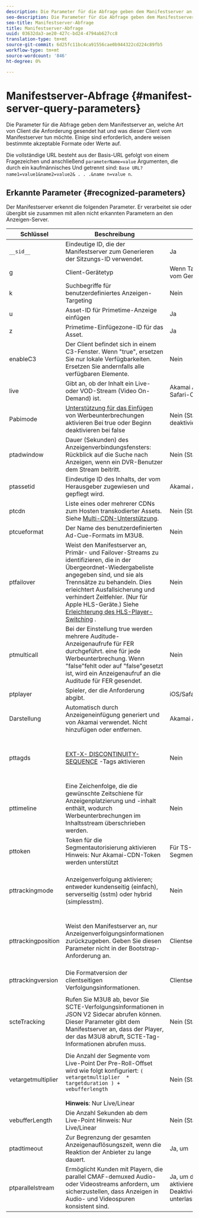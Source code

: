 ```yaml
---
description: Die Parameter für die Abfrage geben dem Manifestserver an, welche Art von Client die Anforderung gesendet hat und was dieser Client vom Manifestserver tun möchte. Einige sind erforderlich, andere weisen bestimmte akzeptable Formate oder Werte auf.
seo-description: Die Parameter für die Abfrage geben dem Manifestserver an, welche Art von Client die Anforderung gesendet hat und was dieser Client vom Manifestserver tun möchte. Einige sind erforderlich, andere weisen bestimmte akzeptable Formate oder Werte auf.
seo-title: Manifestserver-Abfrage
title: Manifestserver-Abfrage
uuid: 03632da3-ae20-427c-bd24-4794ab627cc8
translation-type: tm+mt
source-git-commit: 6d25fc11bc4ca91556cae0b944322cd224c89fb5
workflow-type: tm+mt
source-wordcount: '846'
ht-degree: 0%

---
```



# Manifestserver-Abfrage {#manifest-server-query-parameters}

Die Parameter für die Abfrage geben dem Manifestserver an, welche Art von Client die Anforderung gesendet hat und was dieser Client vom Manifestserver tun möchte. Einige sind erforderlich, andere weisen bestimmte akzeptable Formate oder Werte auf.

Die vollständige URL besteht aus der Basis-URL gefolgt von einem Fragezeichen und anschließend `parameterName=value` Argumenten, die durch ein kaufmännisches Und getrennt sind: `Base URL?name1=value1&name2=value2& . . .&name n=value n`.

## Erkannte Parameter {#recognized-parameters}

Der Manifestserver erkennt die folgenden Parameter. Er verarbeitet sie oder übergibt sie zusammen mit allen nicht erkannten Parametern an den Anzeigen-Server.

| Schlüssel | Beschreibung | Erforderlich | Gültige Werte |
|--- |--- |--- |--- |
| `__sid__` | Eindeutige ID, die der Manifestserver zum Generieren der Sitzungs-ID verwendet. | Ja | Alphanumerisch |
| g | Client-Gerätetyp | Wenn Targeting-Regeln vom Gerätetyp abhängen | Siehe Liste unter [Clienttypen](https://adobeprimetime.zendesk.com) (Zendesk-Zugriff erforderlich) |
| k | Suchbegriffe für benutzerdefiniertes Anzeigen-Targeting | Nein | URL-sichere Zeichenfolge im Format Schlüssel1=Wert1;Schlüssel2=Wert2;. . . |
| u | Asset-ID für Primetime-Anzeige einfügen | Ja | MD5-Hash-Wert |
| z | Primetime-Einfügezone-ID für das Asset. | Ja | Integer |
| enableC3 | Der Client befindet sich in einem C3-Fenster. Wenn &quot;true&quot;, ersetzen Sie nur lokale Verfügbarkeiten. Ersetzen Sie andernfalls alle verfügbaren Elemente. | Nein | Boolesch |
| live | Gibt an, ob der Inhalt ein Live- oder VOD-Stream (Video On-Demand) ist. | Akamai Ad Scaler- oder iOS Safari-Client | Boolesch |
| Pabimode | [Unterstützung für das Einfügen](../../msapi-topics/ms-insert-ads/partial-ad-break-insetion.md) von Werbeunterbrechungen aktivieren Bei true oder Beginn deaktivieren bei false | Nein (Standard ist deaktiviert) | beginn , true oder false |
| ptadwindow | Dauer (Sekunden) des Anzeigenverbindungsfensters: Rückblick auf die Suche nach Anzeigen, wenn ein DVR-Benutzer dem Stream beitritt. | Nein (Standard = 1800) | 0 bis 1800 |
| ptassetid | Eindeutige ID des Inhalts, der vom Herausgeber zugewiesen und gepflegt wird. | Akamai Ad Scaler | URL-sichere Zeichenfolge |
| ptcdn | Liste eines oder mehrerer CDNs zum Hosten transkodierter Assets. Siehe [Multi-CDN-Unterstützung](../../creative-repackaging-service/multi-cdn-supportt.md). | Nein (Standard=Akamai) | Beispiel: Akamai, Level3, Limelight, Comcast |
| ptcueformat | Der Name des benutzerdefinierten Ad-Cue-Formats im M3U8. | Nein | DPISimple, DPIScte35, Elemental, NBC, NFL oder Turner |
| ptfailover | Weist den Manifestserver an, Primär- und Failover-Streams zu identifizieren, die in der Übergeordnet-Wiedergabeliste angegeben sind, und sie als Trennsätze zu behandeln. Dies erleichtert Ausfallsicherung und verhindert Zeitfehler. (Nur für Apple HLS-Geräte.) Siehe [Erleichterung des HLS-Player-Switching](../../msapi-topics/ms-insert-ads/hls-switching-to-failover.md) . | Nein | true |
| ptmulticall | Bei der Einstellung true werden mehrere Auditude-Anzeigenaufrufe für FER durchgeführt. eine für jede Werbeunterbrechung.  Wenn &quot;false&quot;fehlt oder auf &quot;false&quot;gesetzt ist, wird ein Anzeigenaufruf an die Auditude für FER gesendet. | Nein | Boolescher Hinweis:  Folgende Anforderungen: <ul><li>ptcueformat-Parameter muss auf nbc eingestellt sein</li><li>Der Parameter pttimeline wird ignoriert.</li></ul> |
| ptplayer | Spieler, der die Anforderung abgibt. | iOS/Safari | ios-mobileweb |
| Darstellung | Automatisch durch Anzeigeneinfügung generiert und von Akamai verwendet. Nicht hinzufügen oder entfernen. | Akamai Ad Scaler |  |
| pttagds | [EXT-X- DISCONTINUITY- SEQUENCE](https://tools.ietf.org/html/draft-pantos-http-live-streaming-19#section-4.3.3.3) -Tags aktivieren | Nein | true - Der Manifestserver enthält vor dem Inhalt jeder gesendeten m3u8-Datei ein Sequenztag. Wenn der Parameter nicht vorhanden oder nicht &quot;true&quot;ist, enthält der Manifestserver kein Sequenz-Tag. |
| pttimeline | Eine Zeichenfolge, die die gewünschte Zeitschiene für Anzeigenplatzierung und -inhalt enthält, wodurch Werbeunterbrechungen im Inhaltsstream überschrieben werden. | Nein | VOD-Timeline (siehe [VOD-Timeline-Format](../../msapi-topics/ms-changes-vod-timeline/ms-api-timeline-format.md)) |
| pttoken | Token für die Segmentautorisierung aktivieren Hinweis:  Nur Akamai-CDN-Token werden unterstützt | Für TS-Segmentautorisierungstoken | Boolesch |
| pttrackingmode | Anzeigenverfolgung aktivieren; entweder kundenseitig (einfach), serverseitig (sstm) oder hybrid (simplesstm). | Nein | simple , sstm oder simplesstm Hinweis:  Wenn dieser Parameter nicht enthalten ist, wird der Parameter #EX-X-MARKER in das Manifest eingefügt. Siehe [EXT-X-MARKER-Richtlinie](../../msapi-topics/ms-at-effectiveness/ms-api-playlists.md). |
| pttrackingposition | Weist den Manifestserver an, nur Anzeigenverfolgungsinformationen zurückzugeben. Geben Sie diesen Parameter nicht in der Bootstrap-Anforderung an. | Clientseitige Verfolgung | Alphanumerische Anmerkung:  Der Manifestserver ignoriert alle übergebenen Werte. Wenn Sie jedoch eine Null- oder leere Zeichenfolge übergeben, gibt der Manifestserver die M3U8 anstelle der Verfolgungsinformationen zurück. |
| pttrackingversion | Die Formatversion der clientseitigen Verfolgungsinformationen. | Clientseitige Verfolgung | v1, v2, v3 oder vmap |
| scteTracking | Rufen Sie M3U8 ab, bevor Sie SCTE-Verfolgungsinformationen in JSON V2 Sidecar abrufen können.  <br/>Dieser Parameter gibt dem Manifestserver an, dass der Player, der das M3U8 abruft, SCTE-Tag-Informationen abrufen muss. | Nein (Standard:  false ) | true oder false Hinweis:  Die SCTE-35-Daten werden im JSON-Sidecar mit der folgenden Kombination von Abfrage-Parameterwerten zurückgegeben: <ul><li>`ptcueformat=turner | elemental | nfl | DPIScte35` </li><li>pttrackingversion=v2 </li><li>scteTracking=true</li></ul> |
| vetargetmultiplier | Die Anzahl der Segmente vom Live-Point Der Pre-Roll-Offset wird wie folgt konfiguriert:   `(  vetargetmultiplier  *  targetduration ) +  vebufferlength`  <br/><br/>**Hinweis**:  Nur Live/Linear | Nein (Standard:  3.0 ) | Float |
| vebufferLength | Die Anzahl Sekunden ab dem Live-Point Hinweis:  Nur Live/Linear | Nein (Standard:  3.0 ) | Float |
| ptadtimeout | Zur Begrenzung der gesamten Anzeigenauflösungszeit, wenn die Reaktion der Anbieter zu lange dauert. | Ja, um | Wert in Millisekunde |
| ptparallelstream | Ermöglicht Kunden mit Playern, die parallel CMAF-demuxed Audio- oder Videostreams anfordern, um sicherzustellen, dass Anzeigen in Audio- und Videospuren konsistent sind. | Ja, um die Funktion zu aktivieren oder die Deaktivierung zu unterlassen. | true |
